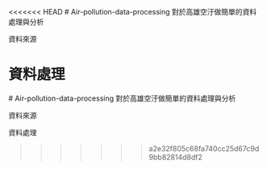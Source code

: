 <<<<<<< HEAD
﻿# Air-pollution-data-processing
對於高雄空汙做簡單的資料處理與分析

資料來源

資料處理
=======
﻿# Air-pollution-data-processing
對於高雄空汙做簡單的資料處理與分析

資料來源

資料處理
>>>>>>> a2e32f805c68fa740cc25d67c9d9bb82814d8df2
